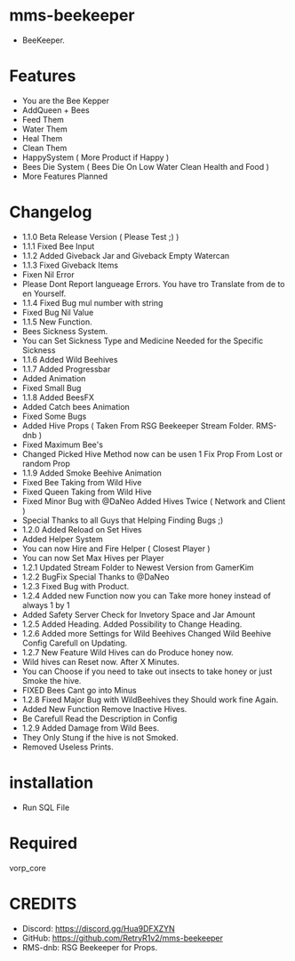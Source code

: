 # mms-beekeeper

- BeeKeeper.

# Features
 
- You are the Bee Kepper
- AddQueen + Bees
- Feed Them
- Water Them
- Heal Them
- Clean Them
- HappySystem ( More Product if Happy )
- Bees Die System ( Bees Die On Low Water Clean Health and Food )
- More Features Planned

# Changelog

- 1.1.0 Beta Release Version ( Please Test ;) )
- 1.1.1 Fixed Bee Input
- 1.1.2 Added Giveback Jar and Giveback Empty Watercan
- 1.1.3 Fixed Giveback Items
- Fixen Nil Error
- Please Dont Report langueage Errors. You have tro Translate from de to en Yourself. 
- 1.1.4 Fixed Bug mul number with string
- Fixed Bug Nil Value
- 1.1.5 New Function.
- Bees Sickness System.
- You can Set Sickness Type and Medicine Needed for the Specific Sickness
- 1.1.6 Added Wild Beehives
- 1.1.7 Added Progressbar
- Added Animation
- Fixed Small Bug
- 1.1.8 Added BeesFX 
- Added Catch bees Animation
- Fixed Some Bugs
- Added Hive Props ( Taken From RSG Beekeeper Stream Folder. RMS-dnb )
- Fixed Maximum Bee's
- Changed Picked Hive Method now can be usen 1 Fix Prop From Lost or random Prop
- 1.1.9 Added Smoke Beehive Animation
- Fixed Bee Taking from Wild Hive
- Fixed Queen Taking from Wild Hive
- Fixed Minor Bug with @DaNeo Added Hives Twice ( Network and Client )
- Special Thanks to all Guys that Helping Finding Bugs ;) 
- 1.2.0 Added Reload on Set Hives
- Added Helper System
- You can now Hire and Fire Helper ( Closest Player )
- You can now Set Max Hives per Player
- 1.2.1 Updated Stream Folder to Newest Version from GamerKim
- 1.2.2 BugFix Special Thanks to @DaNeo
- 1.2.3 Fixed Bug with Product.
- 1.2.4 Added new Function now you can Take more honey instead of always 1 by 1
- Added Safety Server Check for Invetory Space and Jar Amount
- 1.2.5 Added Heading. Added Possibility to Change Heading.
- 1.2.6 Added more Settings for Wild Beehives Changed Wild Beehive Config Carefull on Updating.
- 1.2.7 New Feature Wild Hives can do Produce honey now.
- Wild hives can Reset now. After X Minutes.
- You can Choose if you need to take out insects to take honey or just Smoke the hive.
- FIXED Bees Cant go into Minus
- 1.2.8 Fixed Major Bug with WildBeehives they Should work fine Again.
- Added New Function Remove Inactive Hives.
- Be Carefull Read the Description in Config
- 1.2.9 Added Damage from Wild Bees.
- They Only Stung if the hive is not Smoked.
- Removed Useless Prints.

# installation 

- Run SQL File

# Required

vorp_core


# CREDITS
- Discord: https://discord.gg/Hua9DFXZYN
- GitHub: https://github.com/RetryR1v2/mms-beekeeper
- RMS-dnb: RSG Beekeeper for Props.